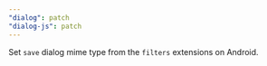 ```yaml
---
"dialog": patch
"dialog-js": patch
---
```


Set `save` dialog mime type from the `filters` extensions on Android.
